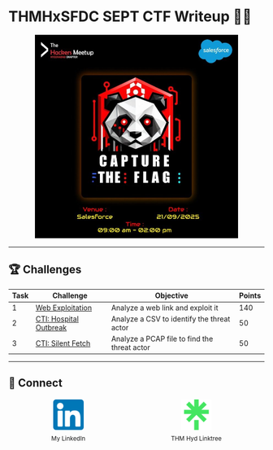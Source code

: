 # THMHxSFDC SEPT CTF Writeup 🕵️‍♂️

<p align="center">
  <img src="CTF WriteUps/src/ctf.png" alt="CTF" width="400">
</p>

---

## 🏆 Challenges

| Task   | Challenge | Objective | Points |
|--------|------------|-----------|--------|
| 1 | [Web Exploitation](CTF%20WriteUps/Task1.md) | Analyze a web link and exploit it | 140 |
| 2 | [CTI: Hospital Outbreak](CTF%20WriteUps/Task2.md) | Analyze a CSV to identify the threat actor | 50 |
| 3 | [CTI: Silent Fetch](CTF%20WriteUps/Task3.md) | Analyze a PCAP file to find the threat actor | 50 |

---

## 🔗 Connect

<div style="display: flex; justify-content: space-around; align-items: center; width: 100%; margin-top: 20px;">

  <!-- Personal LinkedIn -->
  <a href="https://www.linkedin.com/in/mshrinath/" target="_blank" style="text-align: center; text-decoration: none; color: inherit;">
    <img src="CTF%20WriteUps/src/c1.png" alt="My LinkedIn" width="60"><br>
    <sub>My LinkedIn</sub>
  </a>

  <!-- Organization Linktree -->
  <a href="https://linktr.ee/thmhyderabad" target="_blank" style="text-align: center; text-decoration: none; color: inherit;">
    <img src="CTF%20WriteUps/src/c2.png" alt="Org Linktree" width="60"><br>
    <sub>THM Hyd Linktree</sub>
  </a>

</div>
